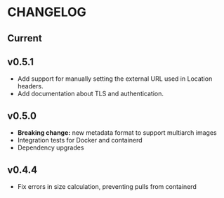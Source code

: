 # CHANGELOG

## Current

## v0.5.1

* Add support for manually setting the external URL used in Location headers.
* Add documentation about TLS and authentication.

## v0.5.0

* **Breaking change:** new metadata format to support multiarch images
* Integration tests for Docker and containerd
* Dependency upgrades

## v0.4.4

* Fix errors in size calculation, preventing pulls from containerd
